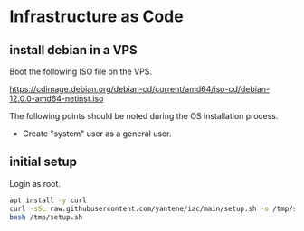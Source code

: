 # Infrastructure as Code

## install debian in a VPS

Boot the following ISO file on the VPS.

https://cdimage.debian.org/debian-cd/current/amd64/iso-cd/debian-12.0.0-amd64-netinst.iso

The following points should be noted during the OS installation process.

- Create "system" user as a general user.

## initial setup

Login as root.

```bash
apt install -y curl
curl -sSL raw.githubusercontent.com/yantene/iac/main/setup.sh -o /tmp/setup.sh
bash /tmp/setup.sh
```
